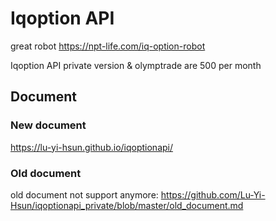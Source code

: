 # Iqoption API

great robot
https://npt-life.com/iq-option-robot

Iqoption API private version & olymptrade are 500 per month

## Document

### New document

https://lu-yi-hsun.github.io/iqoptionapi/
 
### Old document

old document not support anymore:
https://github.com/Lu-Yi-Hsun/iqoptionapi_private/blob/master/old_document.md
